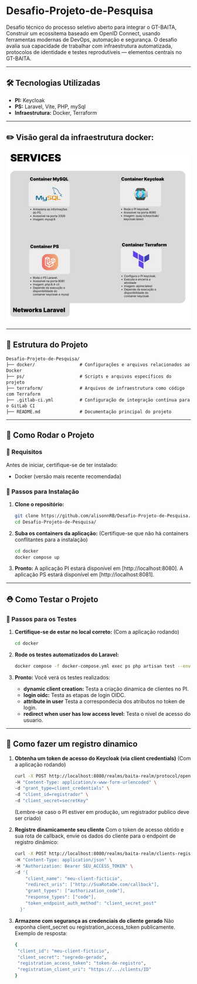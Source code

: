 # Desafio-Projeto-de-Pesquisa
Desafio técnico do processo seletivo aberto para integrar o GT-BAITA, Construir um ecossitema baseado em OpenID Connect, usando ferramentas modernas de DevOps, automação e segurança. O desafio avalia sua capacidade de trabalhar com infraestrutura automatizada, protocolos de identidade e testes reprodutíveis — elementos centrais no GT-BAITA.

---

## 🛠️ Tecnologias Utilizadas

- **PI:** Keycloak
- **PS:** Laravel, Vite, PHP, mySql
- **Infraestrutura:** Docker, Terraform

---

## ✏️ Visão geral da infraestrutura docker:

![Texto alternativo](./infra_docker.png)

---


## 📂 Estrutura do Projeto

```
Desafio-Projeto-de-Pesquisa/
├── docker/                 # Configurações e arquivos relacionados ao Docker
├── ps/                     # Scripts e arquivos específicos do projeto
├── terraform/              # Arquivos de infraestrutura como código com Terraform
├── .gitlab-ci.yml          # Configuração de integração contínua para o GitLab CI
├── README.md               # Documentação principal do projeto
```

---

## 🚀 Como Rodar o Projeto

### 📌 Requisitos

Antes de iniciar, certifique-se de ter instalado:
- Docker (versão mais recente recomendada)

### 📜 Passos para Instalação

1. **Clone o repositório:**
   ```bash
   git clone https://github.com/alisonnRB/Desafio-Projeto-de-Pesquisa.git
   cd Desafio-Projeto-de-Pesquisa/
   ```

2. **Suba os containers da aplicação:**
   (Certifique-se que não há containers conflitantes para a instalação)
   ```bash
   cd docker
   docker compose up
   ```

3. **Pronto:**
   A aplicação PI estará disponível em [http://localhost:8080].
   A aplicação PS estará disponível em [http://localhost:8081].

---

## ⛑️ Como Testar o Projeto

### 🔧 Passos para os Testes

1. **Certifique-se de estar no local correto:**
   (Com a aplicação rodando)
   ```bash
   cd docker
   ```

2. **Rode os testes automatizados do Laravel:**
   ```bash
   docker compose -f docker-compose.yml exec ps php artisan test --env=testing
   ```

3. **Pronto:**
   Você verá os testes realizados:
   - **dynamic client creation:** Testa a criação dinamica de clientes no PI.
   - **login oidc:** Testa as etapas de login OIDC.
   - **attribute in user** Testa a correspondecia dos atributos no token de login.
   - **redirect when user has low access level:** Testa o nivel de acesso do usuario.

---

## 📨 Como fazer um registro dinamico

1. **Obtenha um token de acesso do Keycloak (via client credentials)**
   (Com a aplicação rodando)
   ```bash
   curl -X POST http://localhost:8080/realms/baita-realm/protocol/openid-connect/token \
   -H "Content-Type: application/x-www-form-urlencoded" \
   -d "grant_type=client_credentials" \
   -d "client_id=registrador" \
   -d "client_secret=secretKey"
   ```
   (Lembre-se caso o PI estiver em produção, um registrador publico deve ser criado)

2. **Registre dinamicamente seu cliente**
   Com o token de acesso obtido e sua rota de callback, envie os dados do cliente para o endpoint de registro dinâmico:

   ```bash
   curl -X POST http://localhost:8080/realms/baita-realm/clients-registrations/openid-connect \
   -H "Content-Type: application/json" \
   -H "Authorization: Bearer SEU_ACCESS_TOKEN" \
   -d '{
       "client_name": "meu-client-ficticio",
       "redirect_uris": ["http://SuaRotaDe.com/callback"],
       "grant_types": ["authorization_code"],
       "response_types": ["code"],
       "token_endpoint_auth_method": "client_secret_post"
     }'
   ```

2. **Armazene com segurança as credenciais do cliente gerado**
   Não exponha client_secret ou registration_access_token publicamente.
   Exemplo de resposta:
   ```bash
   {
    "client_id": "meu-client-ficticio",
    "client_secret": "segredo-gerado",
    "registration_access_token": "token-de-registro",
    "registration_client_uri": "https://.../clients/ID"
   }
   ```
